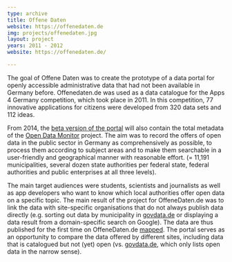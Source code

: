 ```yaml
---
type: archive
title: Offene Daten
website: https://offenedaten.de
img: projects/offenedaten.jpg
layout: project
years: 2011 - 2012
website: https://offenedaten.de/

---
```


The goal of Offene Daten was to create the prototype of a data portal for openly accessible administrative data that had not been available in Germany before. Offenedaten.de was used as a data catalogue for the Apps 4 Germany competition, which took place in 2011. In this competition, 77 innovative applications for citizens were developed from 320 data sets and 112 ideas.

From 2014, the [beta version of the portal](http://beta.offenedaten.de) will also contain the total metadata of the [Open Data Monitor](http://www.open-data-map.de) project. The aim was to record the offers of open data in the public sector in Germany as comprehensively as possible, to process them according to subject areas and to make them searchable in a user-friendly and geographical manner with reasonable effort. (= 11,191 municipalities, several dozen state authorities per federal state, federal authorities and public enterprises at all three levels).

The main target audiences were students, scientists and journalists as well as app developers who want to know which local authorities offer open data on a specific topic. The main result of the project for OffeneDaten.de was to link the data with site-specific organisations that do not always publish data directly (e.g. sorting out data by municipality in [govdata.de](http://www.govdata.de) or displaying a data result from a domain-specific search on Google). The data are thus published for the first time on OffeneDaten.de [mapped](http://beta.offenedaten.de/map). The portal serves as an opportunity to compare the data offered by different sites, including data that is catalogued but not (yet) open (vs. [govdata.de](http://www.govdata.de), which only lists open data in the narrow sense).
